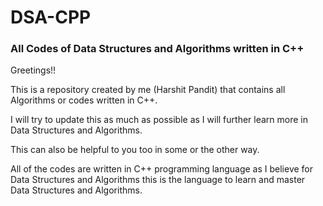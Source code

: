 # DSA-CPP
### All Codes of Data Structures and Algorithms written in C++

Greetings!!

This is a repository created by me (Harshit Pandit) that contains all Algorithms or codes written in C++.

I will try to update this as much as possible as I will further learn more in Data Structures and Algorithms.

This can also be helpful to you too in some or the other way.

All of the codes are written in C++ programming language as I believe for Data Structures and Algorithms this is the language to learn and master Data Structures and Algorithms.


